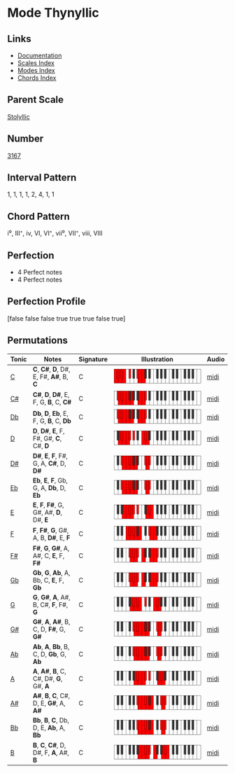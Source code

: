 # Mode Thynyllic

## Links

- [Documentation](index.md)
- [Scales Index](Scales.md)
- [Modes Index](Modes.md)
- [Chords Index](Chords.md)

## Parent Scale

[Stolyllic](ScaleStolyllic.md)

## Number

[3167](https://ianring.com/musictheory/scales/3167)

## Interval Pattern

1, 1, 1, 1, 2, 4, 1, 1

## Chord Pattern

i⁰, III⁺, iv, VI, VI⁺, vii⁰, VII⁺, viii, VIII

## Perfection

- 4 Perfect notes
- 4 Perfect notes

## Perfection Profile

[false false false true true true false true]

## Permutations

| Tonic | Notes | Signature | Illustration | Audio |
|-------|-------|-----------|--------------|-------|
| [C](ModeCNaturalThynyllic.md) | **C**, **C#**, **D**, D#, E, F#, **A#**, B, **C** | C | ![CNaturalThynyllic](ModeCNaturalThynyllic.png) | [midi](https://github.com/edipermadi/music/blob/main/docs/ModeCNaturalThynyllic.mid?raw=true) |
| [C#](ModeCSharpThynyllic.md) | **C#**, **D**, **D#**, E, F, G, **B**, C, **C#** | C | ![CSharpThynyllic](ModeCSharpThynyllic.png) | [midi](https://github.com/edipermadi/music/blob/main/docs/ModeCSharpThynyllic.mid?raw=true) |
| [Db](ModeDFlatThynyllic.md) | **Db**, **D**, **Eb**, E, F, G, **B**, C, **Db** | C | ![DFlatThynyllic](ModeDFlatThynyllic.png) | [midi](https://github.com/edipermadi/music/blob/main/docs/ModeDFlatThynyllic.mid?raw=true) |
| [D](ModeDNaturalThynyllic.md) | **D**, **D#**, **E**, F, F#, G#, **C**, C#, **D** | C | ![DNaturalThynyllic](ModeDNaturalThynyllic.png) | [midi](https://github.com/edipermadi/music/blob/main/docs/ModeDNaturalThynyllic.mid?raw=true) |
| [D#](ModeDSharpThynyllic.md) | **D#**, **E**, **F**, F#, G, A, **C#**, D, **D#** | C | ![DSharpThynyllic](ModeDSharpThynyllic.png) | [midi](https://github.com/edipermadi/music/blob/main/docs/ModeDSharpThynyllic.mid?raw=true) |
| [Eb](ModeEFlatThynyllic.md) | **Eb**, **E**, **F**, Gb, G, A, **Db**, D, **Eb** | C | ![EFlatThynyllic](ModeEFlatThynyllic.png) | [midi](https://github.com/edipermadi/music/blob/main/docs/ModeEFlatThynyllic.mid?raw=true) |
| [E](ModeENaturalThynyllic.md) | **E**, **F**, **F#**, G, G#, A#, **D**, D#, **E** | C | ![ENaturalThynyllic](ModeENaturalThynyllic.png) | [midi](https://github.com/edipermadi/music/blob/main/docs/ModeENaturalThynyllic.mid?raw=true) |
| [F](ModeFNaturalThynyllic.md) | **F**, **F#**, **G**, G#, A, B, **D#**, E, **F** | C | ![FNaturalThynyllic](ModeFNaturalThynyllic.png) | [midi](https://github.com/edipermadi/music/blob/main/docs/ModeFNaturalThynyllic.mid?raw=true) |
| [F#](ModeFSharpThynyllic.md) | **F#**, **G**, **G#**, A, A#, C, **E**, F, **F#** | C | ![FSharpThynyllic](ModeFSharpThynyllic.png) | [midi](https://github.com/edipermadi/music/blob/main/docs/ModeFSharpThynyllic.mid?raw=true) |
| [Gb](ModeGFlatThynyllic.md) | **Gb**, **G**, **Ab**, A, Bb, C, **E**, F, **Gb** | C | ![GFlatThynyllic](ModeGFlatThynyllic.png) | [midi](https://github.com/edipermadi/music/blob/main/docs/ModeGFlatThynyllic.mid?raw=true) |
| [G](ModeGNaturalThynyllic.md) | **G**, **G#**, **A**, A#, B, C#, **F**, F#, **G** | C | ![GNaturalThynyllic](ModeGNaturalThynyllic.png) | [midi](https://github.com/edipermadi/music/blob/main/docs/ModeGNaturalThynyllic.mid?raw=true) |
| [G#](ModeGSharpThynyllic.md) | **G#**, **A**, **A#**, B, C, D, **F#**, G, **G#** | C | ![GSharpThynyllic](ModeGSharpThynyllic.png) | [midi](https://github.com/edipermadi/music/blob/main/docs/ModeGSharpThynyllic.mid?raw=true) |
| [Ab](ModeAFlatThynyllic.md) | **Ab**, **A**, **Bb**, B, C, D, **Gb**, G, **Ab** | C | ![AFlatThynyllic](ModeAFlatThynyllic.png) | [midi](https://github.com/edipermadi/music/blob/main/docs/ModeAFlatThynyllic.mid?raw=true) |
| [A](ModeANaturalThynyllic.md) | **A**, **A#**, **B**, C, C#, D#, **G**, G#, **A** | C | ![ANaturalThynyllic](ModeANaturalThynyllic.png) | [midi](https://github.com/edipermadi/music/blob/main/docs/ModeANaturalThynyllic.mid?raw=true) |
| [A#](ModeASharpThynyllic.md) | **A#**, **B**, **C**, C#, D, E, **G#**, A, **A#** | C | ![ASharpThynyllic](ModeASharpThynyllic.png) | [midi](https://github.com/edipermadi/music/blob/main/docs/ModeASharpThynyllic.mid?raw=true) |
| [Bb](ModeBFlatThynyllic.md) | **Bb**, **B**, **C**, Db, D, E, **Ab**, A, **Bb** | C | ![BFlatThynyllic](ModeBFlatThynyllic.png) | [midi](https://github.com/edipermadi/music/blob/main/docs/ModeBFlatThynyllic.mid?raw=true) |
| [B](ModeBNaturalThynyllic.md) | **B**, **C**, **C#**, D, D#, F, **A**, A#, **B** | C | ![BNaturalThynyllic](ModeBNaturalThynyllic.png) | [midi](https://github.com/edipermadi/music/blob/main/docs/ModeBNaturalThynyllic.mid?raw=true) |
